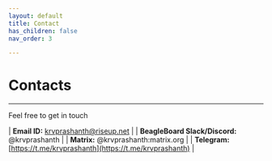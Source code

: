 ```yaml
---
layout: default
title: Contact
has_children: false
nav_order: 3

---
```


# Contacts
---
Feel free to get in touch 

| **Email ID:** krvprashanth@riseup.net | 
| **BeagleBoard Slack/Discord:** @krvprashanth |
| **Matrix:** @krvprashanth:matrix.org |
| **Telegram:** [https://t.me/krvprashanth](https://t.me/krvprashanth) |



